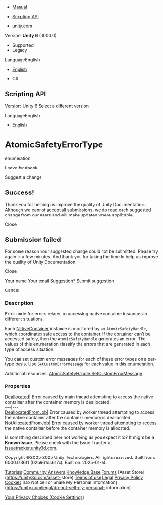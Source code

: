 [ ]()

  * [Manual](../Manual/index.html)
  * [Scripting API](../ScriptReference/index.html)

  * [unity.com](https://unity.com/)

Version: **Unity 6** (6000.0)

  * Supported
  * Legacy

LanguageEnglish

  * [English]()

  * C#

[ ](https://docs.unity3d.com)

## Scripting API

Version: Unity 6 Select a different version

LanguageEnglish

  * [English]()

# AtomicSafetyErrorType

enumeration

Leave feedback

Suggest a change

## Success!

Thank you for helping us improve the quality of Unity Documentation. Although
we cannot accept all submissions, we do read each suggested change from our
users and will make updates where applicable.

Close

## Submission failed

For some reason your suggested change could not be submitted. Please <a>try
again</a> in a few minutes. And thank you for taking the time to help us
improve the quality of Unity Documentation.

Close

Your name Your email Suggestion* Submit suggestion

Cancel

[ ]()

### Description

Error code for errors related to accessing native container instances in
different situations.

Each [NativeContainer](../Manual/JobSystemNativeContainer.html) instance is
monitored by an `AtomicSafetyHandle`, which coordinates safe access to the
container. If the container can't be accessed safely, then the
`AtomicSafetyHandle` generates an error. The values of this enumeration
classify the errors that are generated in each type of access situation.  
  
You can set custom error messages for each of these error types on a per-type
basis. Use `SetCustomErrorMessage` for each value in this enumeration.  
  
Additional resources:
[AtomicSafetyHandle.SetCustomErrorMessage](Unity.Collections.LowLevel.Unsafe.AtomicSafetyHandle.SetCustomErrorMessage.html)

### Properties

[Deallocated](Unity.Collections.LowLevel.Unsafe.AtomicSafetyErrorType.Deallocated.html)|
Error caused by main thread attempting to access the native container after
the container memory is deallocated.  
---|---  
[DeallocatedFromJob](Unity.Collections.LowLevel.Unsafe.AtomicSafetyErrorType.DeallocatedFromJob.html)|
Error caused by worker thread attempting to access the native container after
the container memory is deallocated  
[NotAllocatedFromJob](Unity.Collections.LowLevel.Unsafe.AtomicSafetyErrorType.NotAllocatedFromJob.html)|
Error caused by worker thread attempting to access the native container before
the container memory is allocated.  
  
Is something described here not working as you expect it to? It might be a
**Known Issue**. Please check with the Issue Tracker at
[issuetracker.unity3d.com](https://issuetracker.unity3d.com).

Copyright ©2005-2025 Unity Technologies. All rights reserved. Built from:
6000.0.36f1 (02b661dc617c). Built on: 2025-01-14.

[Tutorials](https://unity3d.com/learn) [Community
Answers](https://answers.unity3d.com) [Knowledge
Base](https://support.unity3d.com/hc/en-us)
[Forums](https://forum.unity3d.com) [Asset Store](https://unity3d.com/asset-
store) [Terms of use](https://docs.unity3d.com/Manual/TermsOfUse.html)
[Legal](https://unity.com/legal) [Privacy
Policy](https://unity.com/legal/privacy-policy)
[Cookies](https://unity.com/legal/cookie-policy) [Do Not Sell or Share My
Personal Information](https://unity.com/legal/do-not-sell-my-personal-
information)

[Your Privacy Choices (Cookie Settings)](javascript:void\(0\);)

